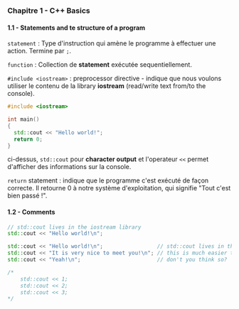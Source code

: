 ### Chapitre 1 - C++ Basics

#### 1.1 - Statements and te structure of a program

`statement`  : Type d'instruction qui amène le programme à effectuer une action. Termine par `;`.

`function` : Collection de **statement** exécutée sequentiellement.

`#include <iostream>` : preprocessor directive - indique que nous voulons utiliser le contenu de la library **iostream** (read/write text from/to the console).

 ``` c++
 #include <iostream>

int main()
{
   std::cout << "Hello world!";
   return 0;
}
```

ci-dessus, `std::cout` pour **character output** et l'operateur `<<` permet d'afficher des informations sur la console.

`return` statement : indique que le programme c'est exécuté de façon correcte. Il retourne 0 à notre système d'exploitation, qui signifie "Tout c'est bien passé !".

#### 1.2 - Comments

```c++
// std::cout lives in the iostream library
std::cout << "Hello world!\n";
```
```c++
std::cout << "Hello world!\n";                 // std::cout lives in the iostream library
std::cout << "It is very nice to meet you!\n"; // this is much easier to read
std::cout << "Yeah!\n";                        // don't you think so?
```
```c++
/*
    std::cout << 1;
    std::cout << 2;
    std::cout << 3;
*/
```